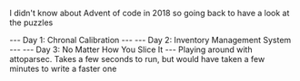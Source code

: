 I didn't know about Advent of code in 2018 so going back to have a look at the puzzles

--- Day 1: Chronal Calibration ---
--- Day 2: Inventory Management System ---
--- Day 3: No Matter How You Slice It ---
    Playing around with attoparsec. Takes a few seconds to run, but would have taken a few minutes to write a faster one
